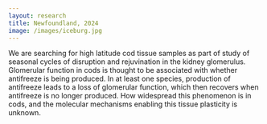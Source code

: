 ```yaml
---
layout: research
title: Newfoundland, 2024
image: /images/iceburg.jpg
---
```


We are searching for high latitude cod tissue samples as part of study of seasonal cycles of disruption and rejuvination in the kidney glomerulus. Glomerular function in cods is thought to be associated with whether antifreeze is being produced. In at least one species, production of antifreeze leads to a loss of glomerular function, which then recovers when antifreeze is no longer produced. How widespread this phenomenon is in cods, and the molecular mechanisms enabling this tissue plasticity is unknown.

